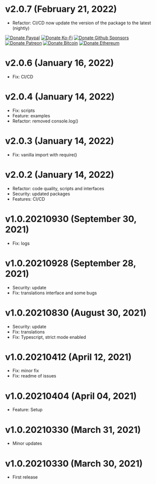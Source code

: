 # v2.0.7 (February 21, 2022)

-   Refactor: CI/CD now update the version of the package to the latest (nightly)

<!-- all-shields/sponsors-badges:START -->

[![Donate Paypal](https://img.shields.io/badge/donate-paypal-005EA6.svg?style=for-the-badge&logo=paypal)](https://www.paypal.me/ptkdev) [![Donate Ko-Fi](https://img.shields.io/badge/donate-ko--fi-29abe0.svg?style=for-the-badge&logo=ko-fi)](https://ko-fi.com/ptkdev) [![Donate Github Sponsors](https://img.shields.io/badge/donate-sponsors-ea4aaa.svg?style=for-the-badge&logo=github)](https://github.com/sponsors/ptkdev) [![Donate Patreon](https://img.shields.io/badge/donate-patreon-F87668.svg?style=for-the-badge&logo=patreon)](https://www.patreon.com/join/ptkdev) [![Donate Bitcoin](https://img.shields.io/badge/BTC-35jQmZCy4nsxoMM3QPFrnZePDVhdKaHMRH-E38B29.svg?style=flat-square&logo=bitcoin)](https://ptk.dev/img/icons/menu/bitcoin_wallet.png) [![Donate Ethereum](https://img.shields.io/badge/ETH-0x8b8171661bEb032828e82baBb0B5B98Ba8fBEBFc-4E8EE9.svg?style=flat-square&logo=ethereum)](https://ptk.dev/img/icons/menu/ethereum_wallet.png)

<!-- all-shields/sponsors-badges:END -->

# v2.0.6 (January 16, 2022)

-   Fix: CI/CD

# v2.0.4 (January 14, 2022)

-   Fix: scripts
-   Feature: examples
-   Refactor: removed console.log()

# v2.0.3 (January 14, 2022)

-   Fix: vanilla import with require()

# v2.0.2 (January 14, 2022)

-   Refactor: code quality, scripts and interfaces
-   Security: updated packages
-   Features: CI/CD

# v1.0.20210930 (September 30, 2021)

-   Fix: logs

# v1.0.20210928 (September 28, 2021)

-   Security: update
-   Fix: translations interface and some bugs

# v1.0.20210830 (August 30, 2021)

-   Security: update
-   Fix: translations
-   Fix: Typescript, strict mode enabled

# v1.0.20210412 (April 12, 2021)

-   Fix: minor fix
-   Fix: readme of issues

# v1.0.20210404 (April 04, 2021)

-   Feature: Setup

# v1.0.20210330 (March 31, 2021)

-   Minor updates

# v1.0.20210330 (March 30, 2021)

-   First release
